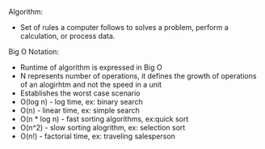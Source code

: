 Algorithm:
- Set of rules a computer follows to solves a problem, perform a calculation, or process data. 

Big O Notation:

- Runtime of algorithm is expressed in Big O
- N represents number of operations, it defines the growth of operations of an alogirhtm and not the speed in a unit
- Establishes the worst case scenario
- O(log n) - log time, ex: binary search
- O(n) - linear time, ex: simple search
- O(n * log n) - fast sorting algorithms, ex:quick sort
- O(n^2) - slow sorting alogrithm, ex: selection sort
- O(n!) - factorial time, ex: traveling salesperson

